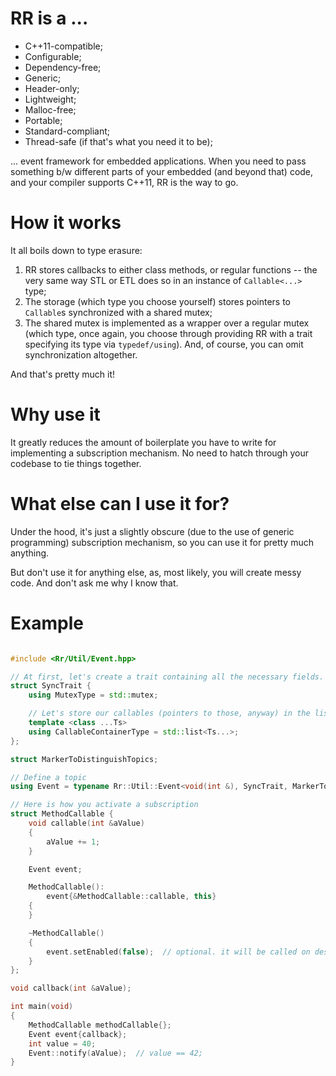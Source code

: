 # RR is a ...

- C++11-compatible;
- Configurable;
- Dependency-free;
- Generic;
- Header-only;
- Lightweight;
- Malloc-free;
- Portable;
- Standard-compliant;
- Thread-safe (if that's what you need it to be);

... event framework for embedded applications. When you need to pass something
b/w different parts of your embedded (and beyond that)  code, and your compiler
supports C++11, RR is the way to go.

# How it works

It all boils down to type erasure:

1. RR stores callbacks to either class methods, or regular functions -- the
   very same way STL or ETL does so in an instance of `Callable<...>` type;
2. The storage (which type you choose yourself) stores pointers to `Callable`s
   synchronized with a shared mutex;
3. The shared mutex is implemented as a wrapper over a regular mutex (which
   type, once again, you choose through providing RR with a trait specifying
   its type via `typedef/using`). And, of course, you can omit synchronization
   altogether.

And that's pretty much it!

# Why use it

It greatly reduces the amount of boilerplate you have to write for implementing
a subscription mechanism. No need to hatch through your codebase to tie things
together.

# What else can I use it for?

Under the hood, it's just a slightly obscure (due to the use of generic
programming) subscription mechanism, so you can use it for pretty much
anything.

But don't use it for anything else, as, most likely, you will create messy
code. And don't ask me why I know that.

# Example

```c++

#include <Rr/Util/Event.hpp>

// At first, let's create a trait containing all the necessary fields.
struct SyncTrait {
	using MutexType = std::mutex;

	// Let's store our callables (pointers to those, anyway) in the list
	template <class ...Ts>
	using CallableContainerType = std::list<Ts...>;
};

struct MarkerToDistinguishTopics;

// Define a topic
using Event = typename Rr::Util::Event<void(int &), SyncTrait, MarkerToDistinguishTopics /* optional! */>;

// Here is how you activate a subscription
struct MethodCallable {
	void callable(int &aValue)
	{
		aValue += 1;
	}

	Event event;

	MethodCallable():
		event{&MethodCallable::callable, this}
	{
	}

	~MethodCallable()
	{
		event.setEnabled(false);  // optional. it will be called on destruction of `Event`
	}
};

void callback(int &aValue);

int main(void)
{
	MethodCallable methodCallable{};
	Event event{callback};
	int value = 40;
	Event::notify(aValue);  // value == 42;
}

```
